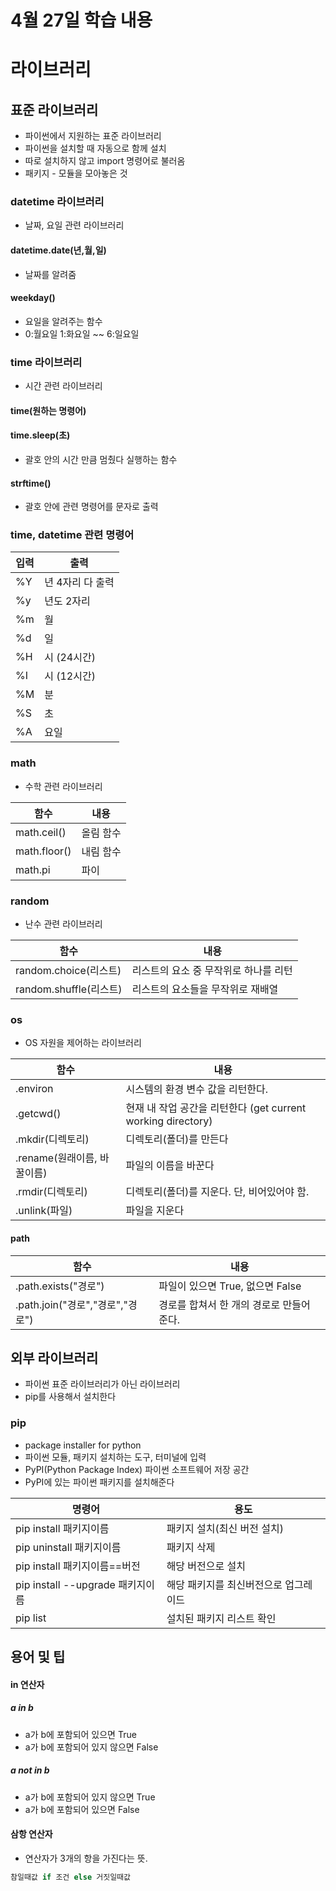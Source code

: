 # 4월 27일 학습 내용
# 라이브러리
## 표준 라이브러리
- 파이썬에서 지원하는 표준 라이브러리
- 파이썬을 설치할 때 자동으로 함께 설치
- 따로 설치하지 않고 import 명령어로 불러옴
- 패키지 - 모듈을 모아놓은 것

### datetime 라이브러리
- 날짜, 요일 관련 라이브러리
#### datetime.date(년,월,일)
- 날짜를 알려줌
#### weekday()
- 요일을 알려주는 함수
- 0:월요일 1:화요일 ~~ 6:일요일


### time 라이브러리
- 시간 관련 라이브러리

#### time(원하는 명령어)

#### time.sleep(초)
- 괄호 안의 시간 만큼 멈췄다 실행하는 함수
#### strftime()
- 괄호 안에 관련 명령어를 문자로 출력


### time, datetime 관련 명령어

입력 | 출력
-- | --
%Y | 년 4자리 다 출력
%y | 년도 2자리
%m | 월
%d | 일
%H | 시 (24시간)
%I | 시 (12시간)
%M | 분
%S | 초
%A | 요일


### math
- 수학 관련 라이브러리

함수|내용
--|--
math.ceil()|올림 함수
math.floor()|내림 함수
math.pi|파이

### random
- 난수 관련 라이브러리

함수|내용
--|--
random.choice(리스트)|리스트의 요소 중 무작위로 하나를 리턴
random.shuffle(리스트)|리스트의 요소들을 무작위로 재배열


### os
- OS 자원을 제어하는 라이브러리

함수|내용
--|--
.environ | 시스템의 환경 변수 값을 리턴한다.
.getcwd() | 현재 내 작업 공간을 리턴한다 (get current working directory)
.mkdir(디렉토리) | 디렉토리(폴더)를 만든다
.rename(원래이름, 바꿀이름) | 파일의 이름을 바꾼다
.rmdir(디렉토리) | 디렉토리(폴더)를 지운다. 단, 비어있어야 함.
.unlink(파일) | 파일을 지운다

#### path
함수|내용
--|--
.path.exists("경로") | 파일이 있으면 True, 없으면 False
.path.join("경로","경로","경로") | 경로를 합쳐서 한 개의 경로로 만들어 준다.

## 외부 라이브러리
- 파이썬 표준 라이브러리가 아닌 라이브러리
- pip를 사용해서 설치한다

### pip
- package installer for python
- 파이썬 모듈, 패키지 설치하는 도구, 터미널에 입력
- PyPI(Python Package Index) 파이썬 소프트웨어 저장 공간
- PyPI에 있는 파이썬 패키지를 설치해준다

명령어 | 용도
--|--
pip install 패키지이름 | 패키지 설치(최신 버전 설치)
pip uninstall 패키지이름 | 패키지 삭제
pip install 패키지이름==버전 | 해당 버전으로 설치
pip install --upgrade 패키지이름 | 해당 패키지를 최신버전으로 업그레이드
pip list | 설치된 패키지 리스트 확인



## 용어 및 팁
#### in 연산자
##### a in b
- a가 b에 포함되어 있으면 True
- a가 b에 포함되어 있지 않으면 False

##### a not in b
- a가 b에 포함되어 있지 않으면 True
- a가 b에 포함되어 있으면 False
  

#### 삼항 연산자
- 연산자가 3개의 항을 가진다는 뜻.
```py
참일때값 if 조건 else 거짓일때값
```

